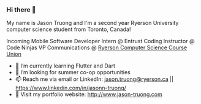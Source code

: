 ### Hi there 👋

My name is Jason Truong and I'm a second year Ryerson University computer science student from Toronto, Canada!


Incoming Mobile Software Developer Intern @ Entrust
Coding Instructor @ Code Ninjas
VP Communications @ [Ryerson Computer Science Course Union](https://www.instagram.com/ryersoncscu/)


- 🌱 I’m currently learning Flutter and Dart
- 🤔 I’m looking for summer co-op opportunities
- 📫 Reach me via email or LinkedIn: jason.truong@ryerson.ca || https://www.linkedin.com/in/jasonn-truong/
- 💬 Visit my portfolio website: http://www.jason-truong.com
